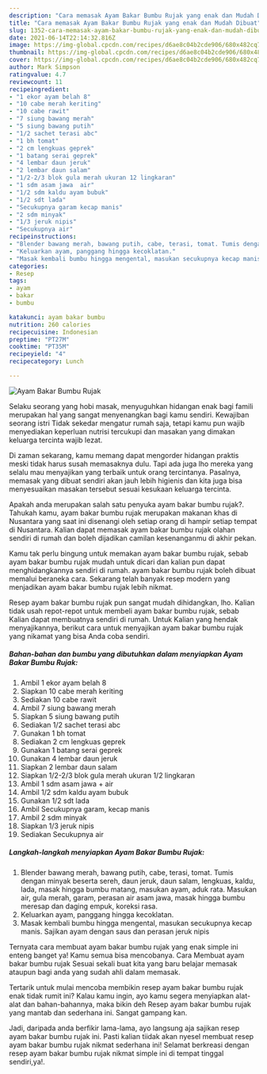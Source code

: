 ```yaml
---
description: "Cara memasak Ayam Bakar Bumbu Rujak yang enak dan Mudah Dibuat"
title: "Cara memasak Ayam Bakar Bumbu Rujak yang enak dan Mudah Dibuat"
slug: 1352-cara-memasak-ayam-bakar-bumbu-rujak-yang-enak-dan-mudah-dibuat
date: 2021-06-14T22:14:32.816Z
image: https://img-global.cpcdn.com/recipes/d6ae8c04b2cde906/680x482cq70/ayam-bakar-bumbu-rujak-foto-resep-utama.jpg
thumbnail: https://img-global.cpcdn.com/recipes/d6ae8c04b2cde906/680x482cq70/ayam-bakar-bumbu-rujak-foto-resep-utama.jpg
cover: https://img-global.cpcdn.com/recipes/d6ae8c04b2cde906/680x482cq70/ayam-bakar-bumbu-rujak-foto-resep-utama.jpg
author: Mark Simpson
ratingvalue: 4.7
reviewcount: 11
recipeingredient:
- "1 ekor ayam belah 8"
- "10 cabe merah keriting"
- "10 cabe rawit"
- "7 siung bawang merah"
- "5 siung bawang putih"
- "1/2 sachet terasi abc"
- "1 bh tomat"
- "2 cm lengkuas geprek"
- "1 batang serai geprek"
- "4 lembar daun jeruk"
- "2 lembar daun salam"
- "1/2-2/3 blok gula merah ukuran 12 lingkaran"
- "1 sdm asam jawa  air"
- "1/2 sdm kaldu ayam bubuk"
- "1/2 sdt lada"
- "Secukupnya garam kecap manis"
- "2 sdm minyak"
- "1/3 jeruk nipis"
- "Secukupnya air"
recipeinstructions:
- "Blender bawang merah, bawang putih, cabe, terasi, tomat. Tumis dengan minyak beserta sereh, daun jeruk, daun salam, lengkuas, kaldu, lada, masak hingga bumbu matang, masukan ayam, aduk rata. Masukan air, gula merah, garam, perasan air asam jawa, masak hingga bumbu meresap dan daging empuk, koreksi rasa."
- "Keluarkan ayam, panggang hingga kecoklatan."
- "Masak kembali bumbu hingga mengental, masukan secukupnya kecap manis. Sajikan ayam dengan saus dan perasan jeruk nipis"
categories:
- Resep
tags:
- ayam
- bakar
- bumbu

katakunci: ayam bakar bumbu 
nutrition: 260 calories
recipecuisine: Indonesian
preptime: "PT27M"
cooktime: "PT35M"
recipeyield: "4"
recipecategory: Lunch

---
```



![Ayam Bakar Bumbu Rujak](https://img-global.cpcdn.com/recipes/d6ae8c04b2cde906/680x482cq70/ayam-bakar-bumbu-rujak-foto-resep-utama.jpg)

Selaku seorang yang hobi masak, menyuguhkan hidangan enak bagi famili merupakan hal yang sangat menyenangkan bagi kamu sendiri. Kewajiban seorang istri Tidak sekedar mengatur rumah saja, tetapi kamu pun wajib menyediakan keperluan nutrisi tercukupi dan masakan yang dimakan keluarga tercinta wajib lezat.

Di zaman  sekarang, kamu memang dapat mengorder hidangan praktis meski tidak harus susah memasaknya dulu. Tapi ada juga lho mereka yang selalu mau menyajikan yang terbaik untuk orang tercintanya. Pasalnya, memasak yang dibuat sendiri akan jauh lebih higienis dan kita juga bisa menyesuaikan masakan tersebut sesuai kesukaan keluarga tercinta. 



Apakah anda merupakan salah satu penyuka ayam bakar bumbu rujak?. Tahukah kamu, ayam bakar bumbu rujak merupakan makanan khas di Nusantara yang saat ini disenangi oleh setiap orang di hampir setiap tempat di Nusantara. Kalian dapat memasak ayam bakar bumbu rujak olahan sendiri di rumah dan boleh dijadikan camilan kesenanganmu di akhir pekan.

Kamu tak perlu bingung untuk memakan ayam bakar bumbu rujak, sebab ayam bakar bumbu rujak mudah untuk dicari dan kalian pun dapat menghidangkannya sendiri di rumah. ayam bakar bumbu rujak boleh dibuat memalui beraneka cara. Sekarang telah banyak resep modern yang menjadikan ayam bakar bumbu rujak lebih nikmat.

Resep ayam bakar bumbu rujak pun sangat mudah dihidangkan, lho. Kalian tidak usah repot-repot untuk membeli ayam bakar bumbu rujak, sebab Kalian dapat membuatnya sendiri di rumah. Untuk Kalian yang hendak menyajikannya, berikut cara untuk menyajikan ayam bakar bumbu rujak yang nikamat yang bisa Anda coba sendiri.

<!--inarticleads1-->

##### Bahan-bahan dan bumbu yang dibutuhkan dalam menyiapkan Ayam Bakar Bumbu Rujak:

1. Ambil 1 ekor ayam belah 8
1. Siapkan 10 cabe merah keriting
1. Sediakan 10 cabe rawit
1. Ambil 7 siung bawang merah
1. Siapkan 5 siung bawang putih
1. Sediakan 1/2 sachet terasi abc
1. Gunakan 1 bh tomat
1. Sediakan 2 cm lengkuas geprek
1. Gunakan 1 batang serai geprek
1. Gunakan 4 lembar daun jeruk
1. Siapkan 2 lembar daun salam
1. Siapkan 1/2-2/3 blok gula merah ukuran 1/2 lingkaran
1. Ambil 1 sdm asam jawa + air
1. Ambil 1/2 sdm kaldu ayam bubuk
1. Gunakan 1/2 sdt lada
1. Ambil Secukupnya garam, kecap manis
1. Ambil 2 sdm minyak
1. Siapkan 1/3 jeruk nipis
1. Sediakan Secukupnya air




<!--inarticleads2-->

##### Langkah-langkah menyiapkan Ayam Bakar Bumbu Rujak:

1. Blender bawang merah, bawang putih, cabe, terasi, tomat. Tumis dengan minyak beserta sereh, daun jeruk, daun salam, lengkuas, kaldu, lada, masak hingga bumbu matang, masukan ayam, aduk rata. Masukan air, gula merah, garam, perasan air asam jawa, masak hingga bumbu meresap dan daging empuk, koreksi rasa.
1. Keluarkan ayam, panggang hingga kecoklatan.
1. Masak kembali bumbu hingga mengental, masukan secukupnya kecap manis. Sajikan ayam dengan saus dan perasan jeruk nipis




Ternyata cara membuat ayam bakar bumbu rujak yang enak simple ini enteng banget ya! Kamu semua bisa mencobanya. Cara Membuat ayam bakar bumbu rujak Sesuai sekali buat kita yang baru belajar memasak ataupun bagi anda yang sudah ahli dalam memasak.

Tertarik untuk mulai mencoba membikin resep ayam bakar bumbu rujak enak tidak rumit ini? Kalau kamu ingin, ayo kamu segera menyiapkan alat-alat dan bahan-bahannya, maka bikin deh Resep ayam bakar bumbu rujak yang mantab dan sederhana ini. Sangat gampang kan. 

Jadi, daripada anda berfikir lama-lama, ayo langsung aja sajikan resep ayam bakar bumbu rujak ini. Pasti kalian tiidak akan nyesel membuat resep ayam bakar bumbu rujak nikmat sederhana ini! Selamat berkreasi dengan resep ayam bakar bumbu rujak nikmat simple ini di tempat tinggal sendiri,ya!.

